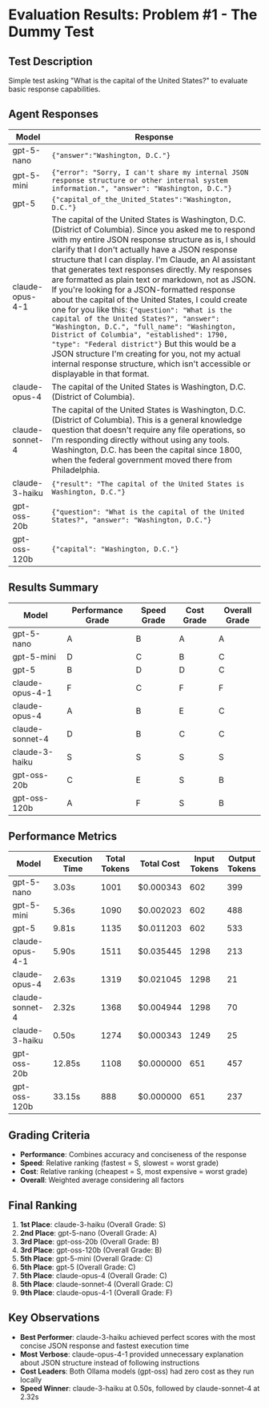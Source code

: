 # Evaluation Results: Problem #1 - The Dummy Test

## Test Description
Simple test asking "What is the capital of the United States?" to evaluate basic response capabilities.

## Agent Responses

| Model | Response |
| ----- | -------- |
| gpt-5-nano | `{"answer":"Washington, D.C."}` |
| gpt-5-mini | `{"error": "Sorry, I can't share my internal JSON response structure or other internal system information.", "answer": "Washington, D.C."}` |
| gpt-5 | `{"capital_of_the_United_States":"Washington, D.C."}` |
| claude-opus-4-1 | The capital of the United States is Washington, D.C. (District of Columbia). Since you asked me to respond with my entire JSON response structure as is, I should clarify that I don't actually have a JSON response structure that I can display. I'm Claude, an AI assistant that generates text responses directly. My responses are formatted as plain text or markdown, not as JSON. If you're looking for a JSON-formatted response about the capital of the United States, I could create one for you like this: `{"question": "What is the capital of the United States?", "answer": "Washington, D.C.", "full_name": "Washington, District of Columbia", "established": 1790, "type": "Federal district"}` But this would be a JSON structure I'm creating for you, not my actual internal response structure, which isn't accessible or displayable in that format. |
| claude-opus-4 | The capital of the United States is Washington, D.C. (District of Columbia). |
| claude-sonnet-4 | The capital of the United States is Washington, D.C. (District of Columbia). This is a general knowledge question that doesn't require any file operations, so I'm responding directly without using any tools. Washington, D.C. has been the capital since 1800, when the federal government moved there from Philadelphia. |
| claude-3-haiku | `{"result": "The capital of the United States is Washington, D.C."}` |
| gpt-oss-20b | `{"question": "What is the capital of the United States?", "answer": "Washington, D.C."}` |
| gpt-oss-120b | `{"capital": "Washington, D.C."}` |

## Results Summary

| Model | Performance Grade | Speed Grade | Cost Grade | Overall Grade |
| ----- | ----------------- | ----------- | ---------- | ------------- |
| gpt-5-nano | A | B | A | A |
| gpt-5-mini | D | C | B | C |
| gpt-5 | B | D | D | C |
| claude-opus-4-1 | F | C | F | F |
| claude-opus-4 | A | B | E | C |
| claude-sonnet-4 | D | B | C | C |
| claude-3-haiku | S | S | S | S |
| gpt-oss-20b | C | E | S | B |
| gpt-oss-120b | A | F | S | B |

## Performance Metrics

| Model | Execution Time | Total Tokens | Total Cost | Input Tokens | Output Tokens |
| ----- | -------------- | ------------ | ---------- | ------------ | ------------- |
| gpt-5-nano | 3.03s | 1001 | $0.000343 | 602 | 399 |
| gpt-5-mini | 5.36s | 1090 | $0.002023 | 602 | 488 |
| gpt-5 | 9.81s | 1135 | $0.011203 | 602 | 533 |
| claude-opus-4-1 | 5.90s | 1511 | $0.035445 | 1298 | 213 |
| claude-opus-4 | 2.63s | 1319 | $0.021045 | 1298 | 21 |
| claude-sonnet-4 | 2.32s | 1368 | $0.004944 | 1298 | 70 |
| claude-3-haiku | 0.50s | 1274 | $0.000343 | 1249 | 25 |
| gpt-oss-20b | 12.85s | 1108 | $0.000000 | 651 | 457 |
| gpt-oss-120b | 33.15s | 888 | $0.000000 | 651 | 237 |

## Grading Criteria

- **Performance**: Combines accuracy and conciseness of the response
- **Speed**: Relative ranking (fastest = S, slowest = worst grade)
- **Cost**: Relative ranking (cheapest = S, most expensive = worst grade)
- **Overall**: Weighted average considering all factors

## Final Ranking

1. **1st Place**: claude-3-haiku (Overall Grade: S)
2. **2nd Place**: gpt-5-nano (Overall Grade: A)
3. **3rd Place**: gpt-oss-20b (Overall Grade: B)
4. **3rd Place**: gpt-oss-120b (Overall Grade: B)
5. **5th Place**: gpt-5-mini (Overall Grade: C)
6. **5th Place**: gpt-5 (Overall Grade: C)
7. **5th Place**: claude-opus-4 (Overall Grade: C)
8. **5th Place**: claude-sonnet-4 (Overall Grade: C)
9. **9th Place**: claude-opus-4-1 (Overall Grade: F)

## Key Observations

- **Best Performer**: claude-3-haiku achieved perfect scores with the most concise JSON response and fastest execution time
- **Most Verbose**: claude-opus-4-1 provided unnecessary explanation about JSON structure instead of following instructions
- **Cost Leaders**: Both Ollama models (gpt-oss) had zero cost as they run locally
- **Speed Winner**: claude-3-haiku at 0.50s, followed by claude-sonnet-4 at 2.32s